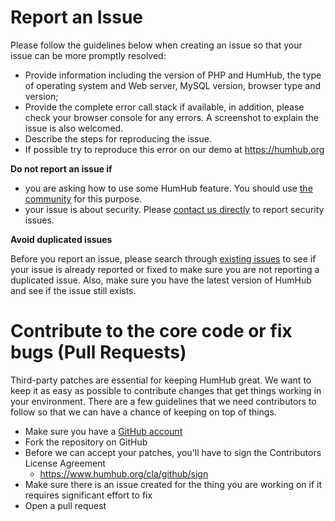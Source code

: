 
# Report an Issue

Please follow the guidelines below when creating an issue so that your issue can be more promptly resolved:

* Provide information including the version of PHP and HumHub, the type of operating system and Web server, MySQL version, browser type and version;
* Provide the complete error call stack if available, in addition, please check your browser console for any errors. A screenshot to explain the issue is also welcomed.
* Describe the steps for reproducing the issue. 
* If possible try to reproduce this error on our demo at https://humhub.org

**Do not report an issue if**

* you are asking how to use some HumHub feature. You should use [the community](https://community.humhub.com) for this purpose.
* your issue is about security. Please [contact us directly](mailto:info@humhub.com) to report security issues.

**Avoid duplicated issues**

Before you report an issue, please search through [existing issues](https://github.com/humhub/humhub/issues) to see if your issue is already reported or fixed to make sure you are not reporting a duplicated issue. 
Also, make sure you have the latest version of HumHub and see if the issue still exists.


# Contribute to the core code or fix bugs (Pull Requests)

Third-party patches are essential for keeping HumHub great. 
We want to keep it as easy as possible to contribute changes that get things working in your environment. 
There are a few guidelines that we need contributors to follow so that we can have a chance of keeping on top of things.

* Make sure you have a [GitHub account](https://github.com/signup/free)
* Fork the repository on GitHub
* Before we can accept your patches, you'll have to sign the Contributors License Agreement 
  * https://www.humhub.org/cla/github/sign
* Make sure there is an issue created for the thing you are working on if it requires significant effort to fix
* Open a pull request
